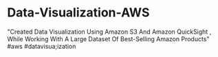 # Data-Visualization-AWS
"Created Data Visualization Using Amazon S3 And Amazon QuickSight , While Working With A Large Dataset Of Best-Selling Amazon Products"
#aws #datavisua;ization
